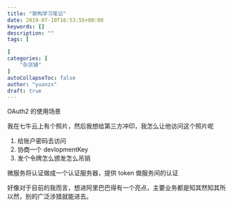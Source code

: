 ```yaml
---
title: "架构学习笔记"
date: 2019-07-10T16:53:55+08:00
keywords: []
description: ""
tags: [

]
categories: [
    "杂货铺"
]
autoCollapseToc: false
author: "yuanzx"
draft: true
---
```


OAuth2 的使用场景

我在七牛云上有个照片，然后我想给第三方冲印，我怎么让他访问这个照片呢

1. 给账户密码去访问
2. 协商一个 devlopmentKey
3. 发个令牌怎么颁发怎么吊销

微服务将认证做成一个认证服务器，提供 token 做服务间的认证

好像对于目前的我而言，想进阿里巴巴得有一个亮点，主要业务都是知其然知其所以然，别的广泛涉猎就能进去。
